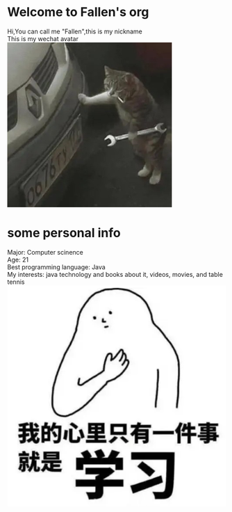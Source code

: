 # Welcome to Fallen's org  
Hi,You can call me "Fallen",this is my nickname  
This is my wechat avatar  
![image](https://github.com/gtb-2022-gan-yunlong/.github/blob/main/%E5%BE%AE%E4%BF%A1%E5%9B%BE%E7%89%87_20211224163643.jpg)  

# some personal info  
Major: Computer scinence  
Age: 21  
Best programming language: Java  
My interests: java technology and books about it, videos, movies, and table tennis  
![image](https://github.com/gtb-2022-gan-yunlong/.github/blob/main/QQ%E6%88%AA%E5%9B%BE20211227172805.png)
